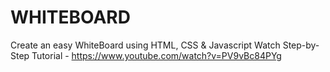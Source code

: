 # WHITEBOARD
Create an easy WhiteBoard using HTML, CSS &amp; Javascript Watch Step-by-Step Tutorial - https://www.youtube.com/watch?v=PV9vBc84PYg
